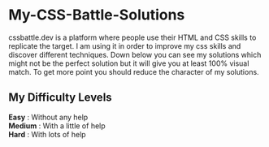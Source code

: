 # My-CSS-Battle-Solutions
cssbattle.dev is a platform where people use their HTML and CSS skills to replicate the target. I am using it in order to improve my css skills and discover different techniques. Down below you can see my solutions which might not be the perfect solution but it will give you at least 100% visual match. To get more point you should reduce the character of my solutions.

## My Difficulty Levels
<b>Easy</b> : Without any help <br>
<b>Medium</b> : With a little of help <br>
<b>Hard</b> : With lots of help
